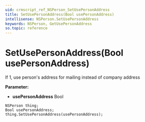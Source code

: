 ```yaml
---
uid: crmscript_ref_NSPerson_SetUsePersonAddress
title: SetUsePersonAddress(Bool usePersonAddress)
intellisense: NSPerson.SetUsePersonAddress
keywords: NSPerson, GetUsePersonAddress
so.topic: reference
---
```


# SetUsePersonAddress(Bool usePersonAddress)

If 1, use person's address for mailing instead of company address

**Parameter:** 
* **usePersonAddress** Bool

```crmscript
NSPerson thing;
Bool usePersonAddress;
thing.SetUsePersonAddress(usePersonAddress);
```

